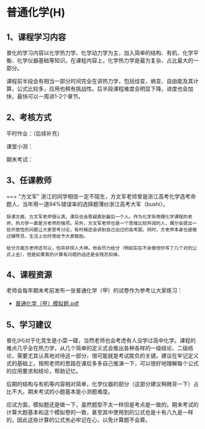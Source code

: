 # 普通化学(H)
## 1、课程学习内容
普化的学习内容以化学热力学、化学动力学为主，加入简单的结构、有机、化学平衡、化学仪器基础等知识。在课程内容上，化学热力学是最为复杂、占比最大的一部分。

课程前半段会有相当一部分时间完全在讲热力学，包括焓变、熵变、自由能及其计算，公式比较多，应用也稍有挑战性。后半段课程难度会明显下降，进度也会加快，最快可以一周讲1-2个章节。
## 2、考核方式
平时作业：（后续补充）

课堂小测：

期末考试：
## 3、任课教师
=== "方文军"
    浙江的同学相信一定不陌生，方文军老师曾是浙江高考化学选考命题人，当年用一道94%错误率的选择题薄纱浙江高考大军（bushi）。

    授课方面，方文军老师很认真，课后也会答疑直到最后一个人。作为化学系物理化学课程的老师，热力学一直是方老师的强项。另外，方文军老师也是一个思维比较开阔的人，偶尔会提出一些开放性的问题让大家思考讨论，有时候还会讲到自己出过的高考题。同时，方老师本身也是做过辅导员，生活上也时常给予大家鼓励。

    给分方面方老师还可以，但并非捞人大神。他会尽力给分（例如实在不会做但你写了几个对的公式上去），但是如果真的计算有问题的话还是会残忍扣掉。
## 4、课程资源
老师会每年期末考前发布一张普通化学（甲）的试卷作为参考让大家练习：

- [普通化学（甲）模拟题.pdf](普通化学（甲）模拟题(1).pdf)
## 5、学习建议
普化(H)对于化竞生是小菜一碟，当然老师也会考虑有人没学过高中化学。课程的难点几乎全在热力学，从几个简单的定义式会推出各种各样的一级结论、二级结论，需要尤其认真地对待这一部分，很可能就是考试胜负的关键。建议在牢记定义式的基础上，按照老师的思路在课后多多自己推演一下，可以很好地理解每个公式的应用要求和结论，帮助记忆。

后期的结构与有机等内容相对简单，化学仪器的部分（这部分建议稍微背一下）占比不大。期末考试的小题基本是小测题难度。

应试方面，模拟题还是做一下，虽然题型不太一样但是考点是一致的。期末考试的计算大题基本和这个模拟卷的一致，甚至其中使用到的公式也是十有八九是一样的，因此这些计算的公式务必牢记在心，以免计算题不会算。


